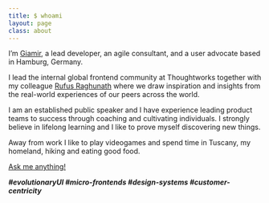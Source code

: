 ```yaml
---
title: $ whoami
layout: page
class: about
---
```


I’m [Giamir](/quirky-name), a lead developer, an agile consultant, and a user advocate based in Hamburg, Germany.

I lead the internal global frontend community at Thoughtworks together with my colleague [Rufus Raghunath](https://rufusraghunath.com/) where we draw inspiration and insights from the real-world experiences of our peers across the world.

I am an established public speaker and I have experience leading product teams to success through coaching and cultivating individuals.
I strongly believe in lifelong learning and I like to prove myself discovering new things.

Away from work I like to play videogames and spend time in Tuscany, my homeland, hiking and eating good food.

[Ask me anything!](mailto:hello@giamir.com?Subject=Hello%20Giamir)

<em>**#evolutionaryUI #micro-frontends #design-systems #customer-centricity**</em>

